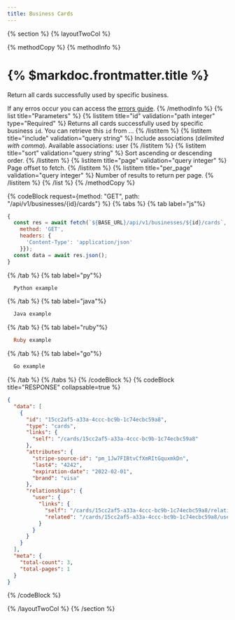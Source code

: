```yaml
---
title: Business Cards
---
```

{% section %}
{% layoutTwoCol %}

{% methodCopy %}
{% methodInfo %}
  # {% $markdoc.frontmatter.title %}
  Return all cards successfully used by specific business.

  If any erros occur you can access the [errors guide](/errors).
{% /methodInfo %}
{% list title="Parameters" %}
  {% listitem title="id" validation="path integer" type="Required" %}
  Returns all cards successfully used by specific business `id`. You can retrieve this `id` from ...
  {% /listitem %}
  {% listitem title="include" validation="query string" %}
  Include associations (*delimited with comma*). Available associations: user
  {% /listitem %}
  {% listitem title="sort" validation="query string" %}
  Sort ascending or descending order.
  {% /listitem %}
  {% listitem title="page" validation="query integer" %}
  Page offset to fetch.
  {% /listitem %}
  {% listitem title="per_page" validation="query integer" %}
  Number of results to return per page.
  {% /listitem %}
{% /list %}
{% /methodCopy %}

{% codeBlock request={method: "GET", path: "/api/v1/businesses/{id}/cards"} %}
{% tabs %}
  {% tab label="js"%}
  ```js
  {
    const res = await fetch(`${BASE_URL}/api/v1/businesses/${id}/cards`, {
      method: 'GET',
      headers: {
        'Content-Type': 'application/json'
      }});
    const data = await res.json();
  }
  ```
  {% /tab %}
  {% tab label="py"%}
  ```py
    Python example
  ```
  {% /tab %}
  {% tab label="java"%}
  ```java
    Java example
  ```
  {% /tab %}
  {% tab label="ruby"%}
  ```ruby
    Ruby example
  ```
  {% /tab %}
  {% tab label="go"%}
  ```go
    Go example
  ```
  {% /tab %}
{% /tabs %}
{% /codeBlock %}
{% codeBlock title="RESPONSE" collapsable=true %}
  ```json
  {
    "data": [
      {
        "id": "15cc2af5-a33a-4ccc-bc9b-1c74ecbc59a8",
        "type": "cards",
        "links": {
          "self": "/cards/15cc2af5-a33a-4ccc-bc9b-1c74ecbc59a8"
        },
        "attributes": {
          "stripe-source-id": "pm_1Jw7FIBtvCfXmRItGquxmkDn",
          "last4": "4242",
          "expiration-date": "2022-02-01",
          "brand": "visa"
        },
        "relationships": {
          "user": {
            "links": {
              "self": "/cards/15cc2af5-a33a-4ccc-bc9b-1c74ecbc59a8/relationships/user",
              "related": "/cards/15cc2af5-a33a-4ccc-bc9b-1c74ecbc59a8/user"
            }
          }
        }
      }
    ],
    "meta": {
      "total-count": 3,
      "total-pages": 1
    }
  }
  ```
{% /codeBlock %}

{% /layoutTwoCol %}
{% /section %}
